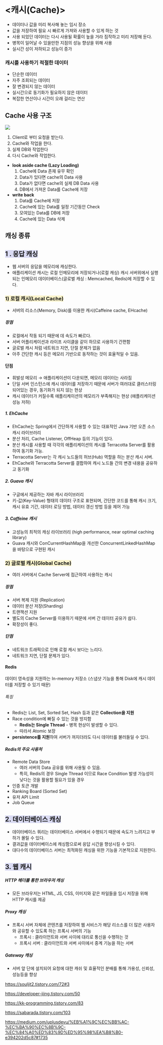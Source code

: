 # <캐시(Cache)>
- 데이터나 값을 미리 복사해 놓는 임시 장소
- 값을 저장하여 필요 시 빠르게 가져와 사용할 수 있게 하는 것
- 사용 되었던 데이터는 다시 사용될 확률이 높을 거라 짐작하고 미리 저장해 둔다.
- 병목이 일어날 수 있을만한 지점의 성능 향상을 위해 사용
- 실시간 성이 저하되고 성능이 증가

### 캐시를 사용하기 적절한 데이터
- 단순한 데이터
- 자주 조회되는 데이터
- 잘 변경되지 않는 데이터
- 실시간으로 동기화가 필요하지 않은 데이터
- 복잡한 연산이나 시간이 오래 걸리는 연산

## Cache 사용 구조
![](https://i.imgur.com/0s5t3ev.png)
1. Client로 부터 요청을 받는다.
2. Cache와 작업을 한다.
3. 실제 DB와 작업한다
4. 다시 Cache와 작업한다.

- **look aside cache (Lazy Loading)**
    1. Cache에 Data 존재 유무 확인
    2. Data가 있다면 cache의 Data 사용
    3. Data가 없다면 cache의 실제 DB Data 사용
    4. DB에서 가져온 Data를 Cache에 저장
- **write back**
    1. Data를 Cache에 저장
    2. Cache에 있는 Data를 일정 기간동안 Check
    3. 모여있는 Data를 DB에 저장
    4. Cache에 있는 Data 삭제

## 캐싱 종류

## <span style="background:rgba(74, 82, 199, 0.2)">1 . 응답 캐싱</span>
- 웹 서버의 응답을 메모리에 캐싱한다.
- 애플리케이션 캐시는 로컬 인메모리에 저장되거나(로컬 캐싱) 캐시 서버위에서 실행되는 인메모리 데이터베이스(글로벌 캐싱 : Memcached, Redis)에 저장할 수 있다.

### <span style="background:rgba(240, 200, 0, 0.2)">1) 로컬 캐시(Local Cache)</span>
- 서버의 리소스(Memory, Disk)를 이용한 캐시(Caffeine cache, EHcache)  

##### 장점
- 로컬에서 작동 되기 때문에 데 속도가 빠르다. 
- 서버 어플리케이션과 라이프 사이클을 같이 하므로 사용하기 간편함
- 글로벌 캐시 처럼 네트워크 지연, 단절 문제가 없음
- 아주 간단한 캐시 등은 메모리 기반으로 동작하는 것이 효율적일 수 있음.  

#### 단점
- 휘발성 메모리 → 애플리케이션이 다운되면, 메모리 데이터는 사라짐
- 단일 서버 인스턴스에 캐시 데이터를 저장하기 때문에 서버가 여러대로 클러스터링 되어있는 경우, 동기화가 되지 않는 현상
- 캐시 데이터가 커질수록 애플리케이션의 메모리가 부족해지는 현상 (애플리케이션 성능 저하)

##### 1. EhCache
- EhCache는 Spring에서 간단하게 사용할 수 있는 대표적인 Java 기반 오픈 소스 캐시 라이브러리
- 분산 처리, Cache Listener, OffHeap 등의 기능이 있다.
- 분산 캐시를 사용할 때 각각의 애플리케이션의 캐시를 Terracotta Server를 활용하여 동기화 가능.
- Terracotta Server는 각 캐시 노드들의 허브(Hub) 역할을 하는 분산 캐시 서버. 
- EhCache와 Terracotta Server를 결합하여 캐시 노드들 간의 변경 내용을 공유하고 동기화

##### 2. Guava 캐시
- 구글에서 제공하는 자바 캐시 라이브러리 
- 키-값(Key-Value) 형태의 데이터 구조로 표현되며, 간단한 코드를 통해 캐시 크기, 캐시 유효 기간, 데이터 로딩 방법, 데이터 갱신 방법 등을 제어 가능

##### 3. Caffeine 캐시
- 고성능의 최적의 캐싱 라이브러리 (high performance, near optimal caching library)
- Guava 캐시와 ConCurrentHashMap을 개선한 ConcurrentLinkedHashMap을 바탕으로 구현된 캐시

### <span style="background:rgba(240, 200, 0, 0.2)">2) 글로벌 캐시(Global Cache)</span>
- 여러 서버에서 Cache Server에 접근하여 사용하는 캐시  


##### 장점
- 서버 복제 지원 (Replication)
- 데이터 분산 저장(Sharding)
- 트랜잭션 지원
- 별도의 Cache Server를 이용하기 때문에 서버 간 데이터 공유가 쉽다.
- 확장성이 좋다.  

##### 단점
- 네트워크 트래픽으로 인해 로컬 캐시 보다는 느리다.
- 네트워크 지연, 단절 문제가 있다.

#### Redis
데이터 영속성을 지원하는 In-memory 저장소 (스냅샷 기능을 통해 Disk에 캐시 데이터를 저장할 수 있기 때문)
###### 특징
- Redis는 List, Set, Sorted Set, Hash 등과 같은 **Collection을 지원**
- Race condition에 빠질 수 있는 것을 방지함
    - **Redis는 Single Thread** - 병목 현상이 발생할 수 있다.
    - 따라서 Atomic 보장
- **persistence를 지원**하여 서버가 꺼지더라도 다시 데이터를 불러들일 수 있다.  

##### Redis의 주요 사용처
- Remote Data Store
    - 여러 서버의 Data 공유를 위해 사용될 수 있음.
    - 특히, Redis의 경우 Single Thread 이므로 Race Condition 발생 가능성이 낮다는 것을 활용할 필요가 있을 경우
- 인증 토큰 개발
- Ranking Board (Sorted Set)
- 유저 API Limit
- Job Queue

## <span style="background:rgba(74, 82, 199, 0.2)">2. 데이터베이스 캐싱</span>
- 데이터베이스 쿼리는 데이터베이스 서버에서 수행되기 때문에 속도가 느려지고 부하가 몰릴 수 있다.
- 결과값을 데이터베이스에 캐싱함으로써 응답 시간을 향상시킬 수 있다.
- 대다수의 데이터베이스 서버는 최적화된 캐싱을 위한 기능을 기본적으로 지원한다.

## <span style="background:rgba(74, 82, 199, 0.2)">3. 웹 캐시</span>
##### HTTP 헤더를 통한 브라우저 캐싱
- 모든 브라우저는 HTML, JS, CSS, 이미지와 같은 파일들을 임시 저장을 위해 HTTP 캐시를 제공

##### Proxy 캐싱
- 프록시 서버 자체에 콘텐츠를 저장하여 웹 서비스가 해당 리소스를 더 많은 사용자와 공유할 수 있도록 하는 프록시 서버의 기능
	- 프록시 : 클라이언트와 서버 사이에 대리로 통신을 수행하는 것
	- 프록시 서버 : 클라이언트와 서버 사이에서 중계 기능을 하는 서버  

##### Gateway 캐싱
- 서버 앞 단에 설치되어 요청에 대한 캐쉬 및 효율적인 분배를 통해 가용성, 신뢰성, 성능등을 향상



https://souljit2.tistory.com/72#3  

https://developer-jiing.tistory.com/50  

https://kk-programming.tistory.com/83  

https://sabarada.tistory.com/103  

https://medium.com/uplusdevu/%EB%A1%9C%EC%BB%AC-%EC%BA%90%EC%8B%9C-%EC%84%A0%ED%83%9D%ED%95%98%EA%B8%B0-e394202d5c87#1735
